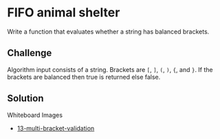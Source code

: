 # FIFO animal shelter
Write a function that evaluates whether a string has balanced brackets.

## Challenge
Algorithm input consists of a string. Brackets are `[`, `]`, `(`, `)`, `{`, and `}`. If the brackets are balanced then true is returned else false.

## Solution
Whiteboard Images
- [13-multi-bracket-validation](../../assets/13-multi-bracket-validation.jpg)
